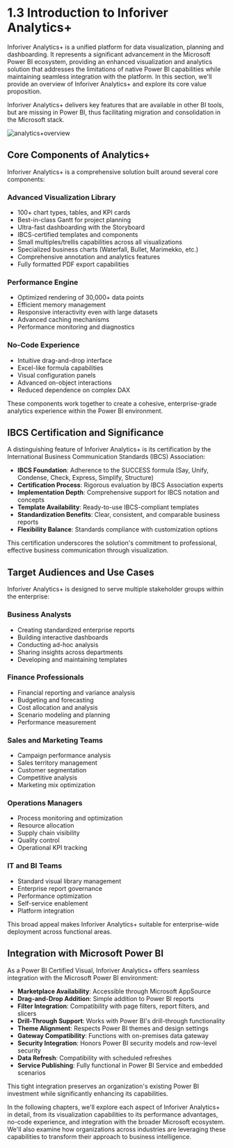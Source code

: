 # 1.3 Introduction to Inforiver Analytics+

Inforiver Analytics+ is a unified platform for data visualization, planning and dashboarding. It represents a significant advancement in the Microsoft Power BI ecosystem, providing an enhanced visualization and analytics solution that addresses the limitations of native Power BI capabilities while maintaining seamless integration with the platform. In this section, we'll provide an overview of Inforiver Analytics+ and explore its core value proposition.

Inforiver Analytics+ delivers key features that are available in other BI tools, but are missing in Power BI, thus facilitating migration and consolidation in the Microsoft stack.

![analytics+overview](https://github.com/user-attachments/assets/b7a5f235-95a1-4485-b8d8-bc324f1a24b3)

## Core Components of Analytics+

Inforiver Analytics+ is a comprehensive solution built around several core components:

### Advanced Visualization Library
- 100+ chart types, tables, and KPI cards
- Best-in-class Gantt for project planning
- Ultra-fast dashboarding with the Storyboard
- IBCS-certified templates and components
- Small multiples/trellis capabilities across all visualizations
- Specialized business charts (Waterfall, Bullet, Marimekko, etc.)
- Comprehensive annotation and analytics features
- Fully formatted PDF export capabilities

### Performance Engine
- Optimized rendering of 30,000+ data points
- Efficient memory management
- Responsive interactivity even with large datasets
- Advanced caching mechanisms
- Performance monitoring and diagnostics

### No-Code Experience
- Intuitive drag-and-drop interface
- Excel-like formula capabilities
- Visual configuration panels
- Advanced on-object interactions
- Reduced dependence on complex DAX
  
These components work together to create a cohesive, enterprise-grade analytics experience within the Power BI environment.

## IBCS Certification and Significance

A distinguishing feature of Inforiver Analytics+ is its certification by the International Business Communication Standards (IBCS) Association:

- **IBCS Foundation**: Adherence to the SUCCESS formula (Say, Unify, Condense, Check, Express, Simplify, Structure)
- **Certification Process**: Rigorous evaluation by IBCS Association experts
- **Implementation Depth**: Comprehensive support for IBCS notation and concepts
- **Template Availability**: Ready-to-use IBCS-compliant templates
- **Standardization Benefits**: Clear, consistent, and comparable business reports
- **Flexibility Balance**: Standards compliance with customization options

This certification underscores the solution's commitment to professional, effective business communication through visualization.

## Target Audiences and Use Cases

Inforiver Analytics+ is designed to serve multiple stakeholder groups within the enterprise:

### Business Analysts
- Creating standardized enterprise reports
- Building interactive dashboards
- Conducting ad-hoc analysis
- Sharing insights across departments
- Developing and maintaining templates

### Finance Professionals
- Financial reporting and variance analysis
- Budgeting and forecasting
- Cost allocation and analysis
- Scenario modeling and planning
- Performance measurement

### Sales and Marketing Teams
- Campaign performance analysis
- Sales territory management
- Customer segmentation
- Competitive analysis
- Marketing mix optimization

### Operations Managers
- Process monitoring and optimization
- Resource allocation
- Supply chain visibility
- Quality control
- Operational KPI tracking

### IT and BI Teams
- Standard visual library management
- Enterprise report governance
- Performance optimization
- Self-service enablement
- Platform integration

This broad appeal makes Inforiver Analytics+ suitable for enterprise-wide deployment across functional areas.

## Integration with Microsoft Power BI

As a Power BI Certified Visual, Inforiver Analytics+ offers seamless integration with the Microsoft Power BI environment:

- **Marketplace Availability**: Accessible through Microsoft AppSource
- **Drag-and-Drop Addition**: Simple addition to Power BI reports
- **Filter Integration**: Compatibility with page filters, report filters, and slicers
- **Drill-Through Support**: Works with Power BI's drill-through functionality
- **Theme Alignment**: Respects Power BI themes and design settings
- **Gateway Compatibility**: Functions with on-premises data gateway
- **Security Integration**: Honors Power BI security models and row-level security
- **Data Refresh**: Compatibility with scheduled refreshes
- **Service Publishing**: Fully functional in Power BI Service and embedded scenarios

This tight integration preserves an organization's existing Power BI investment while significantly enhancing its capabilities.

In the following chapters, we'll explore each aspect of Inforiver Analytics+ in detail, from its visualization capabilities to its performance advantages, no-code experience, and integration with the broader Microsoft ecosystem. We'll also examine how organizations across industries are leveraging these capabilities to transform their approach to business intelligence. 
